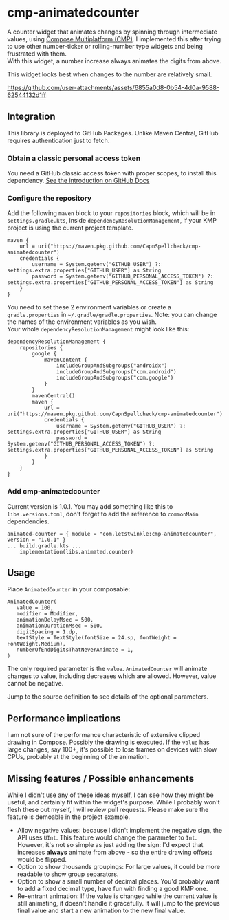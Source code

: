# cmp-animatedcounter
A counter widget that animates changes by spinning through intermediate values, using 
[Compose Multiplatform (CMP)](https://www.jetbrains.com/compose-multiplatform/). I implemented this after 
trying to use other number-ticker or rolling-number type widgets and being frustrated with them.  
With this widget, a number increase always animates the digits from above.

This widget looks best when changes to the number are relatively small.


https://github.com/user-attachments/assets/6855a0d8-0b54-4d0a-9588-62544132d1ff


## Integration
This library is deployed to GitHub Packages. Unlike Maven Central, GitHub requires authentication just to fetch. 

### Obtain a classic personal access token
You need a GitHub classic access token with proper scopes, to install this dependency. 
[See the introduction on GitHub Docs](https://docs.github.com/en/packages/learn-github-packages/introduction-to-github-packages#authenticating-to-github-packages)

### Configure the repository
Add the following `maven` block to your `repositories` block, which will be in `settings.gradle.kts`, 
inside `dependencyResolutionManagement`, if your KMP project is using the current project template.
```
maven {
    url = uri("https://maven.pkg.github.com/CapnSpellcheck/cmp-animatedcounter")
    credentials {
        username = System.getenv("GITHUB_USER") ?: settings.extra.properties["GITHUB_USER"] as String
        password = System.getenv("GITHUB_PERSONAL_ACCESS_TOKEN") ?: settings.extra.properties["GITHUB_PERSONAL_ACCESS_TOKEN"] as String
    }
}
```
You need to set these 2 environment variables or create a `gradle.properties` in `~/.gradle/gradle.properties`. Note: you can change the names of the environment variables as you wish.  
Your whole `dependencyResolutionManagement` might look like this:
```
dependencyResolutionManagement {
    repositories {
        google {
            mavenContent {
                includeGroupAndSubgroups("androidx")
                includeGroupAndSubgroups("com.android")
                includeGroupAndSubgroups("com.google")
            }
        }
        mavenCentral()
        maven {
            url = uri("https://maven.pkg.github.com/CapnSpellcheck/cmp-animatedcounter")
            credentials {
                username = System.getenv("GITHUB_USER") ?: settings.extra.properties["GITHUB_USER"] as String
                password = System.getenv("GITHUB_PERSONAL_ACCESS_TOKEN") ?: settings.extra.properties["GITHUB_PERSONAL_ACCESS_TOKEN"] as String
            }
        }
    }
}
```

### Add cmp-animatedcounter
Current version is 1.0.1. You may add something like this to `libs.versions.toml`, don't forget to add the
reference to `commonMain` dependencies.
```
animated-counter = { module = "com.letstwinkle:cmp-animatedcounter", version = "1.0.1" }
... build.gradle.kts ...
    implementation(libs.animated.counter)
```

## Usage
Place `AnimatedCounter` in your composable:
```
AnimatedCounter(
   value = 100,
   modifier = Modifier,
   animationDelayMsec = 500,
   animationDurationMsec = 500,
   digitSpacing = 1.dp,
   textStyle = TextStyle(fontSize = 24.sp, fontWeight = FontWeight.Medium),
   numberOfEndDigitsThatNeverAnimate = 1,
)
```
The only required parameter is the `value`. `AnimatedCounter` will animate changes to value, including decreases which are allowed. However, value cannot be negative.

Jump to the source definition to see details of the optional parameters.

## Performance implications
I am not sure of the performance characteristic of extensive clipped drawing in Compose. Possibly the drawing is executed.
If the `value` has large changes, say 100+, it's possible to lose frames on devices with slow CPUs, probably
at the beginning of the animation.

## Missing features / Possible enhancements
While I didn't use any of these ideas myself, I can see how they might be useful, and certainly fit within 
the widget's purpose. While I probably won't flesh these out myself, I will review pull requests. Please
make sure the feature is demoable in the project example.
- Allow negative values: because I didn't implement the negative sign, the API uses `UInt`. This feature would change the 
parameter to `Int`. However, it's not so simple as just adding the sign: I'd expect that increases **always** animate from above -
so the entire drawing offsets would be flipped.
- Option to show thousands groupings: For large values, it could be more readable to show group separators.
- Option to show a small number of decimal places. You'd probably want to add a fixed decimal type, have fun with finding 
a good KMP one.
- Re-entrant animation: If the value is changed while the current value is still animating, it doesn't handle it gracefully. It will
jump to the previous final value and start a new animation to the new final value.
